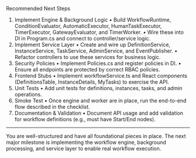 Recommended Next Steps
1.	Implement Engine & Background Logic
•	Build WorkflowRuntime, ConditionEvaluator, AutomaticExecutor, HumanTaskExecutor, TimerExecutor, GatewayEvaluator, and TimerWorker.
•	Wire these into DI in Program.cs and connect to controller/service logic.
2.	Implement Service Layer
•	Create and wire up DefinitionService, InstanceService, TaskService, AdminService, and EventPublisher.
•	Refactor controllers to use these services for business logic.
3.	Security Policies
•	Implement Policies.cs and register policies in DI.
•	Ensure all endpoints are protected by correct RBAC policies.
4.	Frontend Stubs
•	Implement workflowService.ts and React components (DefinitionsTable, InstanceDetails, MyTasks) to exercise the API.
5.	Unit Tests
•	Add unit tests for definitions, instances, tasks, and admin operations.
6.	Smoke Test
•	Once engine and worker are in place, run the end-to-end flow described in the checklist.
7.	Documentation & Validation
•	Document API usage and add validation for workflow definitions (e.g., must have Start/End nodes).
---
You are well-structured and have all foundational pieces in place. The next major milestone is implementing the workflow engine, background processing, and service layer to enable real workflow execution.
